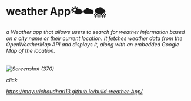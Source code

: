 <h1>weather App🌤️☁️🌨️
</h1>
<h6>a Weather app that allows users to search for weather information based on a city name or their current location. It fetches weather data from the OpenWeatherMap API and displays it, along with an embedded Google Map of the location.
<h6/> 



  
![Screenshot (370)](https://github.com/user-attachments/assets/8c588a66-0861-431f-a650-142809984595)






click

https://mayurichaudhari13.github.io/build-weather-App/

